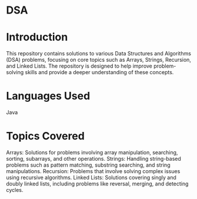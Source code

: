 # DSA

# Introduction
This repository contains solutions to various Data Structures and Algorithms (DSA) problems, focusing on core topics such as Arrays, Strings, Recursion, and Linked Lists. The repository is designed to help improve problem-solving skills and provide a deeper understanding of these concepts.

# Languages Used
Java

# Topics Covered
Arrays: Solutions for problems involving array manipulation, searching, sorting, subarrays, and other operations.
Strings: Handling string-based problems such as pattern matching, substring searching, and string manipulations.
Recursion: Problems that involve solving complex issues using recursive algorithms.
Linked Lists: Solutions covering singly and doubly linked lists, including problems like reversal, merging, and detecting cycles.
